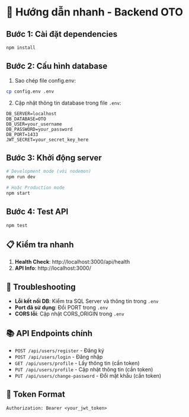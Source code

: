 # 🚀 Hướng dẫn nhanh - Backend OTO

## Bước 1: Cài đặt dependencies
```bash
npm install
```

## Bước 2: Cấu hình database
1. Sao chép file config.env:
```bash
cp config.env .env
```

2. Cập nhật thông tin database trong file `.env`:
```env
DB_SERVER=localhost
DB_DATABASE=OTO
DB_USER=your_username
DB_PASSWORD=your_password
DB_PORT=1433
JWT_SECRET=your_secret_key_here
```

## Bước 3: Khởi động server
```bash
# Development mode (với nodemon)
npm run dev

# Hoặc Production mode
npm start
```

## Bước 4: Test API
```bash
npm test
```

## 📋 Kiểm tra nhanh

1. **Health Check**: http://localhost:3000/api/health
2. **API Info**: http://localhost:3000/

## 🔧 Troubleshooting

- **Lỗi kết nối DB**: Kiểm tra SQL Server và thông tin trong `.env`
- **Port đã sử dụng**: Đổi PORT trong `.env`
- **CORS lỗi**: Cập nhật CORS_ORIGIN trong `.env`

## 📚 API Endpoints chính

- `POST /api/users/register` - Đăng ký
- `POST /api/users/login` - Đăng nhập
- `GET /api/users/profile` - Lấy thông tin (cần token)
- `PUT /api/users/profile` - Cập nhật thông tin (cần token)
- `PUT /api/users/change-password` - Đổi mật khẩu (cần token)

## 🎯 Token Format
```
Authorization: Bearer <your_jwt_token>
``` 